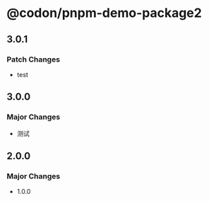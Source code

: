 # @codon/pnpm-demo-package2

## 3.0.1

### Patch Changes

- test

## 3.0.0

### Major Changes

- 测试

## 2.0.0

### Major Changes

- 1.0.0
